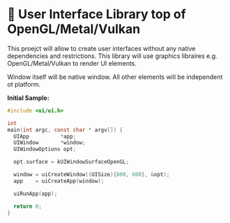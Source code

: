 # 📐 User Interface Library top of OpenGL/Metal/Vulkan

This proejct will allow to create user interfaces without any native dependencies and restrictions. This library will use graphics libraires e.g. OpenGL/Metal/Vulkan to render UI elements. 

Window itself will be native window. All other elements will be independent ot platform. 

**Initial Sample:**

```C
#include <ui/ui.h>

int
main(int argc, const char * argv[]) {
  UIApp          *app;
  UIWindow       *window;
  UIWindowOptions opt;

  opt.surface = kUIWindowSurfaceOpenGL;

  window = uiCreateWindow((UISize){800, 600}, &opt);
  app    = uiCreateApp(window);

  uiRunApp(app);

  return 0;
}

```

